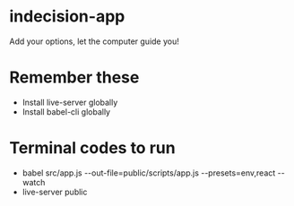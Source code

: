 # indecision-app
Add your options, let the computer guide you!

# Remember these

* Install live-server globally
* Install babel-cli globally

# Terminal codes to run

* babel src/app.js --out-file=public/scripts/app.js --presets=env,react --watch
* live-server public